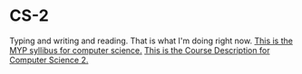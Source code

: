 # CS-2
Typing and writing and reading. That is what I'm doing right now.
[This is the MYP syllibus for computer science.](https://connnnnnor.github.io/CS-2/Course%20Description)
[This is the Course Description for Computer Science 2.](https://connnnnnor.github.io/CS-2/Course%20Description)
